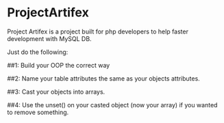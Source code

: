 # ProjectArtifex

Project Artifex is a project built for php developers to help faster development with MySQL DB.

Just do the following:

##1: Build your OOP the correct way

##2: Name your table attributes the same as your objects attributes.

##3: Cast your objects into arrays.

##4: Use the unset() on your casted object (now your array) if you wanted to remove something.
